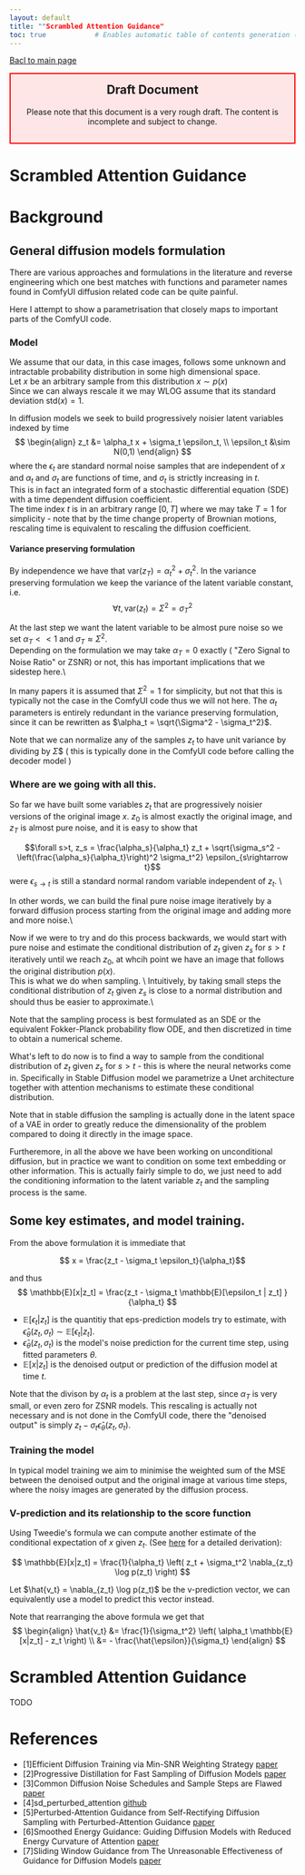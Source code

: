 ```yaml
---
layout: default
title: ""Scrambled Attention Guidance"
toc: true            # Enables automatic table of contents generation (using kramdown)
---
```


[Bacl to main page](..\README.md)
<!-- Draft Warning Banner -->
<div style="border: 2px solid red; background-color: #ffe6e6; padding: 15px; text-align: center; margin-bottom: 20px;">
  <h2 style="margin-top: 0;">Draft Document</h2>
  <p>Please note that this document is a very rough draft. The content is incomplete and subject to change.</p>
</div>

# Scrambled Attention Guidance


[//]: # (<!-- Table of Contents -->)

[//]: # (* [Table of Contents]&#40;#table-of-contents&#41;)

[//]: # (  {:toc})


# Background
## General diffusion models formulation

There are various approaches and formulations in the literature and reverse engineering which one
best matches with functions and parameter names found in ComfyUI diffusion related code can be quite painful.

Here I attempt to show a parametrisation that closely maps to important parts of the ComfyUI code.

### Model

We assume that our data, in this case images, follows some unknown and intractable probability distribution in some high dimensional space. \
Let $x$ be an arbitrary sample from this distribution $x \sim p(x)$ \
Since we can always rescale it we may WLOG assume that its standard deviation $\text{std}(x)=1$.

In diffusion models we seek to build progressively noisier latent variables indexed by time
$$
\begin{align}
z_t &= \alpha_t x + \sigma_t \epsilon_t, \\
\epsilon_t &\sim N(0,1)
\end{align}
$$
where the $\epsilon_t$ are standard normal noise samples that are independent of $x$ and $\alpha_t$ and $\sigma_t$ are functions of time,
and $\sigma_t$ is strictly increasing in $t$.\
This is in fact an integrated form of a stochastic differential equation (SDE) with a time dependent diffusion coefficient.\
The time index $t$ is in an arbitrary range $[0,T]$ where we may take $T=1$ for simplicity - note that by the time change property of Brownian motions,
rescaling time is equivalent to rescaling the diffusion coefficient.

#### Variance preserving formulation
By independence we have that $\text{var}(z_T) = \alpha_t^2 + \sigma_t^2$.
In the variance preserving formulation we keep the variance of the latent variable constant, i.e.
$$\forall t, \text{var}(z_t) = \Sigma^2 = \sigma_T^2$$

At the last step we want the latent variable to be almost pure noise so we set $\alpha_T << 1$ and $\sigma_T \approx \Sigma^2$. \
Depending on the formulation we may take $\alpha_T = 0$ exactly ( "Zero Signal to Noise Ratio" or ZSNR) or not, this has important implications that we sidestep here.\\

In many papers it is assumed that $\Sigma^2 = 1$ for simplicity, but not that this is typically not the case in the ComfyUI code thus we will not here.
The $\alpha_t$ parameters is entirely redundant in the variance preserving formulation, since it can be rewritten as $\alpha_t = \sqrt{\Sigma^2 - \sigma_t^2}$.

Note that we can normalize any of the samples $z_t$ to have unit variance by dividing by $\Sigma$$ ( this is typically done in the ComfyUI code before calling the decoder model )

### Where are we going with all this.
So far we have built some variables $z_t$ that are progressively noisier versions of the original image $x$.
$z_0$ is almost exactly the original image, and $z_T$ is almost pure noise, and it is easy to show that

$$\forall s>t, z_s = \frac{\alpha_s}{\alpha_t} z_t + \sqrt{\sigma_s^2 - \left(\frac{\alpha_s}{\alpha_t}\right)^2 \sigma_t^2} \epsilon_{s\rightarrow t}$$
were $\epsilon_{s\rightarrow t}$ is still a standard normal random variable independent of $z_t$. \\

In other words, we can build the final pure noise image iteratively by a forward diffusion process starting from the original image and adding more and more noise.\

Now if we were to try and do this process backwards, we would start with pure noise and estimate the conditional distribution of $z_t$ given $z_s$ for $s>t$ iteratively until we reach $z_0$,
at whcih point we have an image that follows the original distribution $p(x)$. \
This is what we do when sampling. \\
Intuitively, by taking small steps the conditional distribution of $z_t$ given $z_s$ is close to a normal distribution and should thus be easier to approximate.\

Note that the sampling process is best formulated as an SDE or the equivalent Fokker-Planck probability flow ODE, and then discretized in time to obtain a numerical scheme.

What's left to do now is to find a way to sample from the conditional distribution of $z_t$ given $z_s$ for $s>t$ - this is where the neural networks come in.
Specifically in Stable Diffusion model we parametrize a Unet architecture together with attention mechanisms to estimate these conditional distribution.

Note that in stable diffusion the sampling is actually done in the latent space of a VAE in order to greatly reduce the dimensionality of the problem compared
to doing it directly in the image space.

Furtheremore, in all the above we have been working on unconditional diffusion, but in practice we want to condition on some text embedding or other information.
This is actually fairly simple to do, we just need to add the conditioning information to the latent variable $z_t$ and the sampling process is the same.

## Some key estimates, and model training.

From the above formulation it is immediate that

$$ x = \frac{z_t - \sigma_t \epsilon_t}{\alpha_t}$$

and thus
$$
\mathbb{E}[x|z_t] = \frac{z_t - \sigma_t \mathbb{E}[\epsilon_t | z_t] }{\alpha_t}
$$

- $\mathbb{E}[\epsilon_t | z_t]$ is the quantitiy that eps-prediction models try to estimate, with $\hat{\epsilon}_\theta(z_t, \sigma_t) \sim \mathbb{E}[\epsilon_t | z_t]$.
- $\hat{\epsilon}_\theta(z_t, \sigma_t)$ is the model's noise prediction for the current time step, using fitted parameters $\theta$.
- $\mathbb{E}[x|z_t]$ is the denoised output or prediction of the diffusion model at time $t$.

Note that the divison by $\alpha_t$ is a problem at the last step, since $\alpha_T$ is very small, or even zero for ZSNR models.
This rescaling is actually not necessary and is not done in the ComfyUI code, there the "denoised output" is simply $z_t  - \sigma_t  \hat{\epsilon}_\theta(z_t, \sigma_t)$.

### Training the model
In typical model training we aim to minimise the weighted sum of the MSE between the denoised output and the original image at various time steps, where the noisy images are generated by the diffusion process.

### V-prediction and its relationship to the score function
Using Tweedie's formula we can compute another estimate of the conditional expectation of $x$ given $z_t$.
(See [here](https://www.weideng.org/posts/tweedie_formula/) for a detailed derivation):

$$
\mathbb{E}[x|z_t] = \frac{1}{\alpha_t} \left( z_t + \sigma_t^2 \nabla_{z_t} \log p(z_t) \right)
$$

Let $\hat{v_t} = \nabla_{z_t} \log p(z_t)$ be the v-prediction vector, we can equivalently use a model to predict this vector instead.

Note that rearranging the above formula we get that
$$
\begin{align}
\hat{v_t} &= \frac{1}{\sigma_t^2} \left( \alpha_t \mathbb{E}[x|z_t] - z_t \right)  \\
&= - \frac{\hat{\epsilon}}{\sigma_t}
\end{align}
$$

# Scrambled Attention Guidance
TODO


# References
<a id="ref1"></a>
- [1]Efficient Diffusion Training via Min-SNR Weighting Strategy [paper](https://arxiv.org/abs/2303.09556)
  <a id="ref2"></a>
- [2]Progressive Distillation for Fast Sampling of Diffusion Models [paper](https://arxiv.org/abs/2202.00512)
- [3]Common Diffusion Noise Schedules and Sample Steps are Flawed [paper](https://arxiv.org/abs/2305.08891)
- [4]sd_perturbed_attention [github](https://github.com/pamparamm/sd-perturbed-attention/tree/master)
- [5]Perturbed-Attention Guidance from Self-Rectifying Diffusion Sampling with Perturbed-Attention Guidance [paper](https://cvlab-kaist.github.io/Perturbed-Attention-Guidance/)
- [6]Smoothed Energy Guidance: Guiding Diffusion Models with Reduced Energy Curvature of Attention [paper](https://arxiv.org/abs/2408.00760)
- [7]Sliding Window Guidance from The Unreasonable Effectiveness of Guidance for Diffusion Models [paper](https://arxiv.org/abs/2411.10257)
